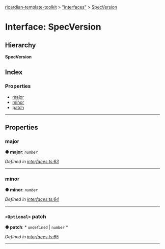 [ricardian-template-toolkit](../README.md) > ["interfaces"](../modules/_interfaces_.md) > [SpecVersion](../interfaces/_interfaces_.specversion.md)

# Interface: SpecVersion

## Hierarchy

**SpecVersion**

## Index

### Properties

* [major](_interfaces_.specversion.md#major)
* [minor](_interfaces_.specversion.md#minor)
* [patch](_interfaces_.specversion.md#patch)

---

## Properties

<a id="major"></a>

###  major

**● major**: *`number`*

*Defined in [interfaces.ts:63](https://github.com/EOSIO/ricardian-template-toolkit/blob/79eb9a7/src/interfaces.ts#L63)*

___
<a id="minor"></a>

###  minor

**● minor**: *`number`*

*Defined in [interfaces.ts:64](https://github.com/EOSIO/ricardian-template-toolkit/blob/79eb9a7/src/interfaces.ts#L64)*

___
<a id="patch"></a>

### `<Optional>` patch

**● patch**: * `undefined` &#124; `number`
*

*Defined in [interfaces.ts:65](https://github.com/EOSIO/ricardian-template-toolkit/blob/79eb9a7/src/interfaces.ts#L65)*

___

